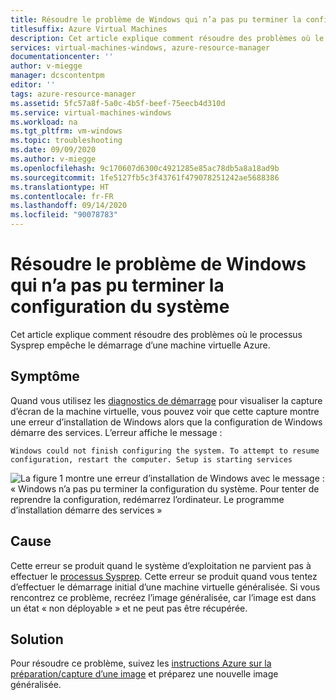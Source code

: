 ```yaml
---
title: Résoudre le problème de Windows qui n’a pas pu terminer la configuration du système
titlesuffix: Azure Virtual Machines
description: Cet article explique comment résoudre des problèmes où le processus Sysprep empêche le démarrage d’une machine virtuelle Azure.
services: virtual-machines-windows, azure-resource-manager
documentationcenter: ''
author: v-miegge
manager: dcscontentpm
editor: ''
tags: azure-resource-manager
ms.assetid: 5fc57a8f-5a0c-4b5f-beef-75eecb4d310d
ms.service: virtual-machines-windows
ms.workload: na
ms.tgt_pltfrm: vm-windows
ms.topic: troubleshooting
ms.date: 09/09/2020
ms.author: v-miegge
ms.openlocfilehash: 9c170607d6300c4921285e85ac78db5a8a18ad9b
ms.sourcegitcommit: 1fe5127fb5c3f43761f479078251242ae5688386
ms.translationtype: HT
ms.contentlocale: fr-FR
ms.lasthandoff: 09/14/2020
ms.locfileid: "90078783"
---
```

# <a name="troubleshoot-windows-could-not-finish-configuring-the-system"></a>Résoudre le problème de Windows qui n’a pas pu terminer la configuration du système

Cet article explique comment résoudre des problèmes où le processus Sysprep empêche le démarrage d’une machine virtuelle Azure.

## <a name="symptom"></a>Symptôme

Quand vous utilisez les [diagnostics de démarrage](https://docs.microsoft.com/azure/virtual-machines/troubleshooting/boot-diagnostics) pour visualiser la capture d’écran de la machine virtuelle, vous pouvez voir que cette capture montre une erreur d’installation de Windows alors que la configuration de Windows démarre des services. L’erreur affiche le message :

`Windows could not finish configuring the system. To attempt to resume configuration, restart the computer. Setup is starting services`

  ![La figure 1 montre une erreur d’installation de Windows avec le message : « Windows n’a pas pu terminer la configuration du système. Pour tenter de reprendre la configuration, redémarrez l’ordinateur. Le programme d’installation démarre des services »](./media/windows-could-not-configure-system/1-windows-error-configure.png)

## <a name="cause"></a>Cause

Cette erreur se produit quand le système d’exploitation ne parvient pas à effectuer le [processus Sysprep](https://docs.microsoft.com/windows-hardware/manufacture/desktop/sysprep-process-overview). Cette erreur se produit quand vous tentez d’effectuer le démarrage initial d’une machine virtuelle généralisée. Si vous rencontrez ce problème, recréez l’image généralisée, car l’image est dans un état « non déployable » et ne peut pas être récupérée.

## <a name="solution"></a>Solution

Pour résoudre ce problème, suivez les [instructions Azure sur la préparation/capture d’une image](https://docs.microsoft.com/azure/virtual-machines/windows/upload-generalized-managed) et préparez une nouvelle image généralisée.
